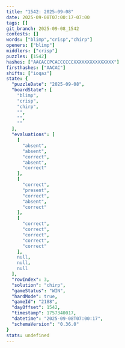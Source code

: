```yaml
---
title: "1542: 2025-09-08"
date: 2025-09-08T07:00:17-07:00
tags: []
git_branch: 2025-09-08_1542
contests: []
words: ["blimp","crisp","chirp"]
openers: ["blimp"]
middlers: ["crisp"]
puzzles: [1542]
hashes: ["AACACCPCACCCCCCXXXXXXXXXXXXXXX"]
firsthashes: ["AACAC"]
shifts: ["ioqaz"]
state: {
  "puzzleDate": "2025-09-08",
  "boardState": [
    "blimp",
    "crisp",
    "chirp",
    "",
    "",
    ""
  ],
  "evaluations": [
    [
      "absent",
      "absent",
      "correct",
      "absent",
      "correct"
    ],
    [
      "correct",
      "present",
      "correct",
      "absent",
      "correct"
    ],
    [
      "correct",
      "correct",
      "correct",
      "correct",
      "correct"
    ],
    null,
    null,
    null
  ],
  "rowIndex": 3,
  "solution": "chirp",
  "gameStatus": "WIN",
  "hardMode": true,
  "gameId": "2188",
  "dayOffset": 1542,
  "timestamp": 1757340017,
  "datetime": "2025-09-08T07:00:17",
  "schemaVersion": "0.36.0"
}
stats: undefined
---
```

<!-- more -->
